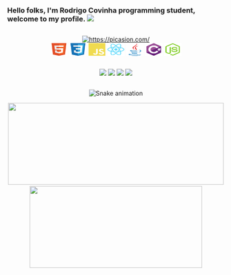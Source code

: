 ### Hello folks, I'm Rodrigo Covinha programming student, welcome to my profile. <img src="https://raw.githubusercontent.com/kaueMarques/kaueMarques/master/hi.gif" height="30px">

##
 <div align="center">
      <a  href="https://picasion.com/"><img src="https://i.picasion.com/pic92/8ca69987791ed49a506df94fb520014b.gif" width="300" height="300" border="0" alt="https://picasion.com/" /></a><br /><a href="https://picasion.com/"></a>
</div>
<div align= "center">
  
  <img align="center" alt="Rafa-HTML" height="30" width="40" src="https://raw.githubusercontent.com/devicons/devicon/master/icons/html5/html5-original.svg">
  <img align="center" alt="Rafa-CSS" height="30" width="40" src="https://raw.githubusercontent.com/devicons/devicon/master/icons/css3/css3-original.svg">
  <img align="center" alt="Rafa-Js" height="30" width="40" src="https://raw.githubusercontent.com/devicons/devicon/master/icons/javascript/javascript-plain.svg">
  <img align="center" alt="Rafa-React" height="30" width="40" src="https://raw.githubusercontent.com/devicons/devicon/master/icons/react/react-original.svg">
  <img align="center" alt="Rafa-Java" height="30" width="40" src="https://raw.githubusercontent.com/devicons/devicon/master/icons/java/java-original.svg">
  <img align="center" alt="Rafa-Csharp" height="30" width="40" src="https://raw.githubusercontent.com/devicons/devicon/master/icons/csharp/csharp-original.svg">
  <img align="center" alt="Rafa-NodeJS" height="30" width="40" src="https://raw.githubusercontent.com/devicons/devicon/master/icons/nodejs/nodejs-original.svg">
</div>

 
 ##
 
<div align="center"> 
  
  <a href="https://instagram.com/akkashic" target="_blank"><img src="https://img.shields.io/badge/-Instagram-%23E4405F?style=for-the-badge&logo=instagram&logoColor=white" target="_blank"></a>
 <a href="https://discord.gg/Rodrigo Covinha#4552" target="_blank"><img src="https://img.shields.io/badge/Discord-7289DA?style=for-the-badge&logo=discord&logoColor=white" target="_blank"></a> 
  <a href = "mailto:rodrigo.covinha@outlook.com"><img src="https://img.shields.io/badge/Microsoft_Outlook-0078D4?style=for-the-badge&logo=microsoft-outlook&logoColor=white" target="_blank"></a>
  <a href="https://www.linkedin.com/in/rodrigo-covinha" target="_blank"><img src="https://img.shields.io/badge/-LinkedIn-%230077B5?style=for-the-badge&logo=linkedin&logoColor=white" target="_blank"></a> 
 
  ##
  
  ![Snake animation](https://github.com/rodrigo-covinha/rodrigo-covinha/blob/output/github-contribution-grid-snake.svg)
 
  
</div>
<div align="center">
  <a href="https://github.com/Rodrigo-Covinha">
  <img width="500em" height="190em" src="https://github-readme-stats.vercel.app/api?username=rodrigo-covinha&show_icons=true&theme=tokyonight&include_all_commits=true&count_private=true"/>
  <img width="400em" height="190em" src="https://github-readme-stats.vercel.app/api/top-langs/?username=rodrigo-covinha&layout=compact&langs_count=7&theme=tokyonight"/>
</div>

##

